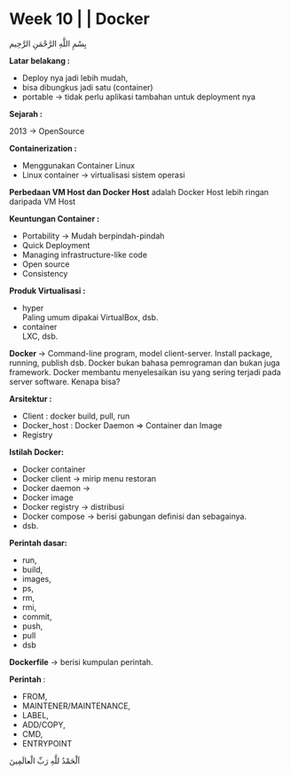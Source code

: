 <h1>Week 10 | | Docker</h1>

بِسْمِ اللَّهِ الرَّحْمَنِ الرَّحِيم

<b>Latar belakang : </b>

- Deploy nya jadi lebih mudah, 
- bisa dibungkus jadi satu (container)
- portable -> tidak perlu aplikasi tambahan untuk deployment nya

<b>Sejarah :</b>

2013 -> OpenSource

<b>Containerization :</b>

- Menggunakan Container Linux
- Linux container -> virtualisasi sistem operasi 

<b>Perbedaan VM Host dan Docker Host</b> adalah Docker Host lebih ringan daripada VM Host

<b>Keuntungan Container :</b>

- Portability -> Mudah berpindah-pindah
- Quick Deployment
- Managing infrastructure-like code
- Open source
- Consistency

<b>Produk Virtualisasi :</b><br>
- hyper<br>
Paling umum dipakai VirtualBox, dsb.
- container<br>
LXC, dsb.

<b>Docker </b>-> Command-line program, model client-server. Install package, running, publish dsb.
Docker bukan bahasa pemrograman dan bukan juga framework.
Docker membantu menyelesaikan isu yang sering terjadi pada server software.
Kenapa bisa?


<b>Arsitektur :</b><br>
- Client : docker build, pull, run<br>
- Docker_host : Docker Daemon => Container dan Image<br>
- Registry

<b>Istilah Docker:</b>
- Docker container
- Docker client -> mirip menu restoran
- Docker daemon -> 
- Docker image
- Docker registry -> distribusi
- Docker compose -> berisi gabungan definisi dan sebagainya.
- dsb.

<b>Perintah dasar:</b><br>

- run, 
- build, 
- images, 
- ps, 
- rm, 
- rmi, 
- commit, 
- push, 
- pull
- dsb

<b>Dockerfile</b> -> berisi kumpulan perintah.

<b>Perintah </b>: 
- FROM, 
- MAINTENER/MAINTENANCE, 
- LABEL, 
- ADD/COPY, 
- CMD, 
- ENTRYPOINT

اَلْحَمْدُ للَّهِ رَبِّ الْعالَمِينَ

